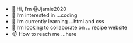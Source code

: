 - 👋 Hi, I’m @Jjamie2020
- 👀 I’m interested in ...coding
- 🌱 I’m currently learning ...html and css
- 💞️ I’m looking to collaborate on ... recipe website
- 📫 How to reach me ...here

<!---
Jjamie2020/Jjamie2020 is a ✨ special ✨ repository because its `README.md` (this file) appears on your GitHub profile.
You can click the Preview link to take a look at your changes.
--->
